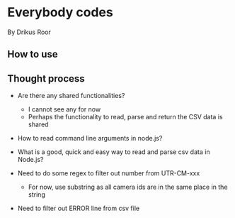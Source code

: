 # Everybody codes

By Drikus Roor

## How to use

## Thought process

- Are there any shared functionalities?

  - I cannot see any for now
  - Perhaps the functionality to read, parse and return the CSV data is shared

- How to read command line arguments in node.js?

- What is a good, quick and easy way to read and parse csv data in Node.js?

- Need to do some regex to filter out number from UTR-CM-xxx

  - For now, use substring as all camera ids are in the same place in the string

- Need to filter out ERROR line from csv file
